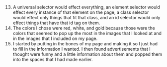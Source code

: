 13. A universal selector would effect everything, an element selector would effect every instance of that element on the page, a class selector would effect only things that fit that class, and an id selector would only effect things that have that id tag on them.
14. The colors I chose were red, white, and gold because those were the colors that seemed to pop up the most in the images that I looked at and in the images that I included on my page.
15. I started by putting in the bones of my page and making it so I just had to fill in the information I wanted. I then found advertisements that I thought were funny and a little information about them and popped them into the spaces that I had made earlier. 
